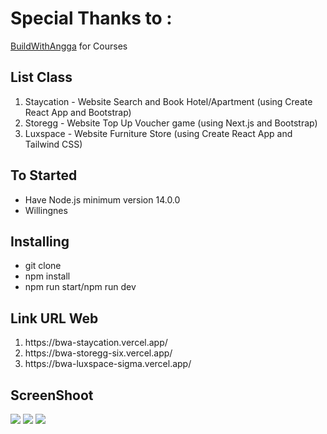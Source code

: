 # Special Thanks to :
<a href="https://buildwithangga.com/">BuildWithAngga</a> for Courses

## List Class
<ol>
  <li>Staycation - Website Search and Book Hotel/Apartment (using Create React App and Bootstrap)</li>
  <li>Storegg - Website Top Up Voucher game (using Next.js and Bootstrap)</li>
  <li>Luxspace - Website Furniture Store (using Create React App and Tailwind CSS)</li>
</ol>

## To Started
<ul>
  <li>Have Node.js minimum version 14.0.0</li>
  <li>Willingnes</li>
</ul>

## Installing
<ul>
  <li>git clone</li>
  <li>npm install</li>
  <li>npm run start/npm run dev</li>
</ul>

## Link URL Web
<ol>
  <li>https://bwa-staycation.vercel.app/</li>
  <li>https://bwa-storegg-six.vercel.app/</li>
  <li>https://bwa-luxspace-sigma.vercel.app/</li>
</ol>

## ScreenShoot
<img src="https://github.com/syamsuonfire/BWA-Front-End-Premium-Class/blob/main/1_bwa_staycation.png?raw=true">
<img src="https://github.com/syamsuonfire/BWA-Front-End-Premium-Class/blob/main/2_bwa_storegg.png?raw=true">
<img src="https://github.com/syamsuonfire/BWA-Front-End-Premium-Class/blob/main/3_bwa_luxspace.png?raw=true">